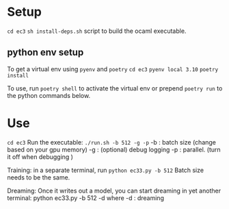# Setup

`cd ec3`
`sh install-deps.sh` script to build the ocaml executable.

## python env setup

To get a virtual env using `pyenv` and `poetry`
`cd ec3`
`pyenv local 3.10`
`poetry install`

To use, run `poetry shell` to activate the virtual env or prepend `poetry run` to the python commands below.

# Use

`cd ec3`
Run the executable: `./run.sh -b 512 -g -p`
-b : batch size (change based on your gpu memory)
-g : (optional) debug logging
-p : parallel.  (turn it off when debugging )

Training: in a separate terminal, run `python ec33.py -b 512`
Batch size needs to be the same.

Dreaming: Once it writes out a model, you can start dreaming in yet another terminal:
python ec33.py -b 512 -d
where -d : dreaming
